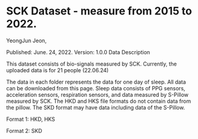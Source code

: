 # SCK Dataset - measure from 2015 to 2022.

YeongJun Jeon,

Published: June. 24, 2022. Version: 1.0.0
Data Description

This dataset consists of bio-signals measured by SCK. Currently, the uploaded data is for 21 people (22.06.24)

 The data in each folder represents the data for one day of sleep. All data can be downloaded from this page. 
Sleep data consists of PPG sensors, acceleration sensors, respiration sensors, and data measured by S-Pillow measured by SCK. The HKD and HKS file formats do not contain data from the pillow. The SKD format may have data including data of the S-Pillow.

Format 1: HKD, HKS 


Format 2: SKD
